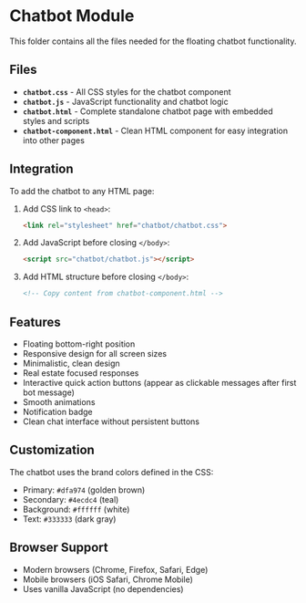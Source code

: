# Chatbot Module

This folder contains all the files needed for the floating chatbot functionality.

## Files

- **`chatbot.css`** - All CSS styles for the chatbot component
- **`chatbot.js`** - JavaScript functionality and chatbot logic
- **`chatbot.html`** - Complete standalone chatbot page with embedded styles and scripts
- **`chatbot-component.html`** - Clean HTML component for easy integration into other pages

## Integration

To add the chatbot to any HTML page:

1. Add CSS link to `<head>`:
   ```html
   <link rel="stylesheet" href="chatbot/chatbot.css">
   ```

2. Add JavaScript before closing `</body>`:
   ```html
   <script src="chatbot/chatbot.js"></script>
   ```

3. Add HTML structure before closing `</body>`:
   ```html
   <!-- Copy content from chatbot-component.html -->
   ```

## Features

- Floating bottom-right position
- Responsive design for all screen sizes
- Minimalistic, clean design
- Real estate focused responses
- Interactive quick action buttons (appear as clickable messages after first bot message)
- Smooth animations
- Notification badge
- Clean chat interface without persistent buttons

## Customization

The chatbot uses the brand colors defined in the CSS:
- Primary: `#dfa974` (golden brown)
- Secondary: `#4ecdc4` (teal)
- Background: `#ffffff` (white)
- Text: `#333333` (dark gray)

## Browser Support

- Modern browsers (Chrome, Firefox, Safari, Edge)
- Mobile browsers (iOS Safari, Chrome Mobile)
- Uses vanilla JavaScript (no dependencies)
